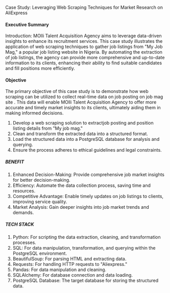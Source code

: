 Case Study: Leveraging Web Scraping Techniques for Market Research on AliExpress

#### Executive Summary
Introduction:
MOlli Talent Acquisition Agency aims to leverage data-driven insights to enhance its recruitment
services. This case study illustrates the application of web scraping techniques to gather job listings
from "My Job Mag," a popular job listing website in Nigeria. By automating the extraction of job
listings, the agency can provide more comprehensive and up-to-date information to its clients,
enhancing their ability to find suitable candidates and fill positions more efficiently.

#### Objective
The primary objective of this case study is to demonstrate how web scraping can be utilized to collect real-time data on job posting on job mag site . This data will enable
MOlli Talent Acquisition Agency to offer more accurate and timely market insights to its clients, ultimately aiding them in making informed decisions.
1. Develop a web scraping solution to extractjob posting and position  listing details from "My job mag."
2.  Clean and transform the extracted data into a structured format.
3.  Load the structured data into a PostgreSQL database for analysis and querying.
4.  Ensure the process adheres to ethical guidelines and legal constraints.


##### BENEFIT 
1. Enhanced Decision-Making: Provide comprehensive job market insights for better decision-making.
2. Efficiency: Automate the data collection process, saving time and resources.
3. Competitive Advantage: Enable timely updates on job listings to clients, improving service quality.
4.  Market Analysis: Gain deeper insights into job market trends and demands.


##### TECH STACK
1. Python: For scripting the data extraction, cleaning, and transformation processes.
2. SQL: For data manipulation, transformation, and querying within the PostgreSQL environment.
3. BeautifulSoup: For parsing HTML and extracting data.
4. Requests: For handling HTTP requests to "Aliexpress."
5. Pandas: For data manipulation and cleaning.
6. SQLAlchemy: For database connection and data loading.
7. PostgreSQL Database: The target database for storing the structured data.



